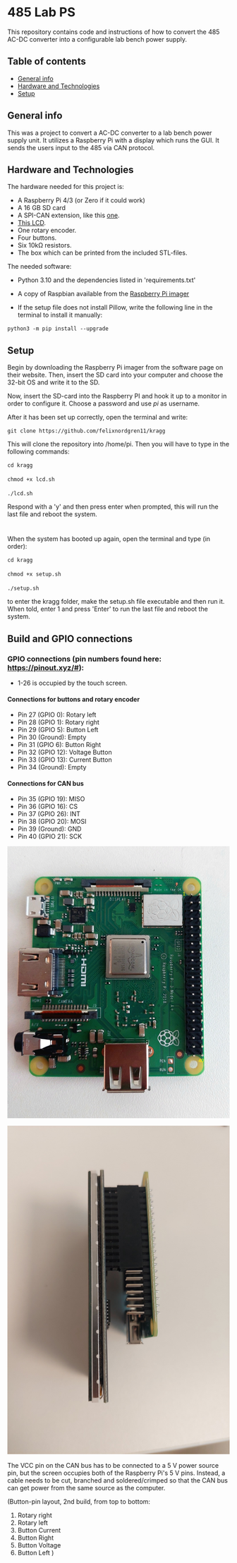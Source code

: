 # 485 Lab PS
This repository contains code and instructions of how to convert the 485 AC-DC converter into a configurable lab bench power supply.

## Table of contents
* [General info](#general-info)
* [Hardware and Technologies](*hardware-and-technologies)
* [Setup](#setup)

## General info

This was a project to convert a AC-DC converter to a lab bench power supply unit. It utilizes a Raspberry Pi with a display which runs the GUI. It sends the users input to the 485 via CAN protocol. 

## Hardware and Technologies
The hardware needed for this project is:

* A Raspberry Pi 4/3 (or Zero if it could work)
* A 16 GB SD card
* A SPI-CAN extension, like this [one](https://www.electrokit.com/produkt/can-bus-modul-mcp2515-tja1050-spi/).
* [This LCD](https://www.electrokit.com/produkt/3-5-tft-display-for-raspberry-pi-med-touch/).
* One rotary encoder.
* Four buttons.
* Six 10kΩ resistors.
* The box which can be printed from the included STL-files.

The needed software:
* Python 3.10 and the dependencies listed in 'requirements.txt'
* A copy of Raspbian available from the [Raspberry Pi imager](https://www.raspberrypi.com/software/)

* If the setup file does not install Pillow, write the following line in the terminal to install it manually:
```
python3 -m pip install --upgrade
```


## Setup

Begin by downloading the Raspberry Pi imager from the software page on their website. Then, insert the SD card into your computer and choose the 32-bit OS and write it to the SD. 

Now, insert the SD-card into the Raspberry PI and hook it up to a monitor in order to configure it. Choose a password and use *pi* as username. 

After it has been set up correctly, open the terminal and write:
```shell
git clone https://github.com/felixnordgren11/kragg
```
This will clone the repository into /home/pi.
Then you will have to type in the following commands:

```shell
cd kragg

chmod +x lcd.sh

./lcd.sh
```
Respond with a 'y' and then press enter when prompted, this will run the last file and reboot the system.
#
When the system has booted up again, open the terminal and type (in order):
```shell
cd kragg

chmod +x setup.sh

./setup.sh
```
to enter the kragg folder, make the setup.sh file executable and then run it. When told, enter 1 and press 'Enter' to run the last file and reboot the system.



## Build and GPIO connections


### GPIO connections (pin numbers found here: https://pinout.xyz/#):
* 1-26 is occupied by the touch screen.

#### Connections for buttons and rotary encoder

* Pin 27 (GPIO 0):  Rotary left
* Pin 28 (GPIO 1):  Rotary right
* Pin 29 (GPIO 5):  Button Left
* Pin 30 (Ground):  Empty
* Pin 31 (GPIO 6):  Button Right
* Pin 32 (GPIO 12): Voltage Button
* Pin 33 (GPIO 13): Current Button
* Pin 34 (Ground):  Empty

#### Connections for CAN bus

* Pin 35 (GPIO 19): MISO
* Pin 36 (GPIO 16): CS
* Pin 37 (GPIO 26): INT
* Pin 38 (GPIO 20): MOSI
* Pin 39 (Ground):  GND
* Pin 40 (GPIO 21): SCK

![Figure 1: Reference for the computer orientation to pin numbers.](Rspb_Pi_3A+.jpg)

![Figure 2: Screen connected to Raspberry Pi.](connected_screen.jpg)

The VCC pin on the CAN bus has to be connected to a 5 V power source pin, but the screen occupies both of the Raspberry Pi's 5 V pins. Instead, a cable needs to be cut, branched and soldered/crimped so that the CAN bus can get power from the same source as the computer.

(Button-pin layout, 2nd build, from top to bottom:
1. Rotary right
2. Rotary left
3. Button Current
4. Button Right
5. Button Voltage
6. Button Left
)


